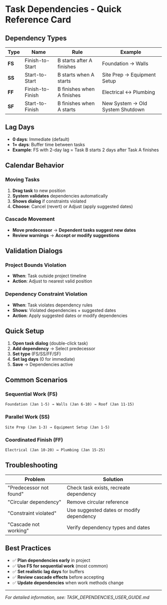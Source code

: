 # Task Dependencies - Quick Reference Card

## Dependency Types

| Type | Name | Rule | Example |
|------|------|------|---------|
| **FS** | Finish-to-Start | B starts after A finishes | Foundation → Walls |
| **SS** | Start-to-Start | B starts when A starts | Site Prep → Equipment Setup |
| **FF** | Finish-to-Finish | B finishes when A finishes | Electrical ↔ Plumbing |
| **SF** | Start-to-Finish | B finishes when A starts | New System → Old System Shutdown |

## Lag Days

- **0 days**: Immediate (default)
- **1+ days**: Buffer time between tasks
- **Example**: FS with 2-day lag = Task B starts 2 days after Task A finishes

## Calendar Behavior

### Moving Tasks
1. **Drag task** to new position
2. **System validates** dependencies automatically
3. **Shows dialog** if constraints violated
4. **Choose**: Cancel (revert) or Adjust (apply suggested dates)

### Cascade Movement
- **Move predecessor** → **Dependent tasks suggest new dates**
- **Review warnings** → **Accept or modify suggestions**

## Validation Dialogs

### Project Bounds Violation
- **When**: Task outside project timeline
- **Action**: Adjust to nearest valid position

### Dependency Constraint Violation
- **When**: Task violates dependency rules
- **Shows**: Violated dependencies + suggested dates
- **Action**: Apply suggested dates or modify dependencies

## Quick Setup

1. **Open task dialog** (double-click task)
2. **Add dependency** → Select predecessor
3. **Set type** (FS/SS/FF/SF)
4. **Set lag days** (0 for immediate)
5. **Save** → Dependencies active

## Common Scenarios

### Sequential Work (FS)
```
Foundation (Jan 1-5) → Walls (Jan 6-10) → Roof (Jan 11-15)
```

### Parallel Work (SS)
```
Site Prep (Jan 1-3) → Equipment Setup (Jan 1-5)
```

### Coordinated Finish (FF)
```
Electrical (Jan 10-20) ↔ Plumbing (Jan 15-25)
```

## Troubleshooting

| Problem | Solution |
|---------|----------|
| "Predecessor not found" | Check task exists, recreate dependency |
| "Circular dependency" | Remove circular reference |
| "Constraint violated" | Use suggested dates or modify dependency |
| "Cascade not working" | Verify dependency types and dates |

## Best Practices

- ✅ **Plan dependencies early** in project
- ✅ **Use FS for sequential work** (most common)
- ✅ **Set realistic lag days** for buffers
- ✅ **Review cascade effects** before accepting
- ✅ **Update dependencies** when work methods change

---

*For detailed information, see: TASK_DEPENDENCIES_USER_GUIDE.md*
